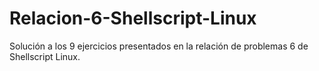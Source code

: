 # Relacion-6-Shellscript-Linux
Solución a los 9 ejercicios presentados en la relación de problemas 6 de Shellscript Linux.
